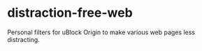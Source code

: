 # distraction-free-web
Personal filters for uBlock Origin to make various web pages less distracting.
